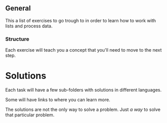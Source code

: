 
## General

This a list of exercises to go trough to in order to learn how to work with lists and process data.

### Structure

Each exercise will teach you a concept that you'll need to move to the next step.

# Solutions

Each task will have a few sub-folders with solutions in different languages.

Some will have links to where you can learn more.

The solutions are not the only way to solve a problem. Just *a way* to solve that particular problem.